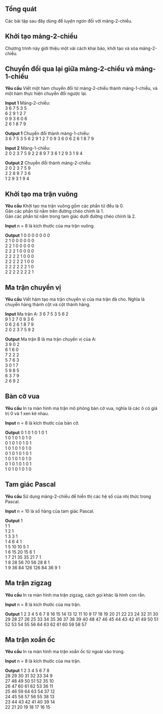 ## Tổng quát

Các bài tập sau đây dùng để *luyện ngón* đối với mảng-2-chiều.   

## Khởi tạo mảng-2-chiều
Chương trình này giới thiệu một vài cách khai báo, khởi tạo và xóa mảng-2-chiều.  

## Chuyển đổi qua lại giữa mảng-2-chiều và mảng-1-chiều
**Yêu cầu**
Viết một hàm chuyển đổi từ mảng-2-chiều thành mảng-1-chiều, và một hàm thực hiện chuyển đổi ngược lại.  

**Input 1**
Mảng-2-chiều:  
3 6 7 5 3 5  
6 2 9 1 2 7  
0 9 3 6 0 6  
2 6 1 8 7 9  

**Output 1**
Chuyển đổi thành mảng-1-chiều:  
3 6 7 5 3 5 6 2 9 1 2 7 0 9 3 6 0 6 2 6 1 8 7 9  

**Input 2**
Mảng-1-chiều:  
2 0 2 3 7 5 9 2 2 8 9 7 3 6 1 2 9 3 1 9 4  

**Output 2**
Chuyển đổi thành mảng-2-chiều:  
2 0 2 3 7 5 9  
2 2 8 9 7 3 6  
1 2 9 3 1 9 4  

## Khởi tạo ma trận vuông
**Yêu cầu**
Khởi tạo ma trận vuông gồm các phần tử đều là 0.  
Gán các phần tử nằm trên đường chéo chính là 1.  
Gán các phần tử nằm trong tam giác dưới đường chéo chính là 2.  

**Input**
n = 8 là kích thước của ma trận vuông.  

**Output**
1 0 0 0 0 0 0 0  
2 1 0 0 0 0 0 0  
2 2 1 0 0 0 0 0  
2 2 2 1 0 0 0 0  
2 2 2 2 1 0 0 0  
2 2 2 2 2 1 0 0  
2 2 2 2 2 2 1 0  
2 2 2 2 2 2 2 1  

## Ma trận chuyển vị
**Yêu cầu**
Viết hàm tạo ma trận chuyển vị của ma trận đã cho. Nghĩa là chuyển hàng thành cột và cột thành hàng.  

**Input**
Ma trận A:
3 6 7 5 3 5 6 2  
9 1 2 7 0 9 3 6  
0 6 2 6 1 8 7 9  
2 0 2 3 7 5 9 2  

**Output**
Ma trận B là ma trận chuyển vị của A:  
3 9 0 2  
6 1 6 0  
7 2 2 2  
5 7 6 3  
3 0 1 7  
5 9 8 5  
6 3 7 9  
2 6 9 2  

## Bàn cờ vua
**Yêu cầu**
In ra màn hình ma trận mô phỏng bàn cờ vua, nghĩa là các ô có giá trị 0 và 1 xen kẽ nhau.  

**Input**
n = 8 là kích thước của bàn cờ.  

**Output**
0  1  0  1  0  1  0  1  
1  0  1  0  1  0  1  0  
0  1  0  1  0  1  0  1  
1  0  1  0  1  0  1  0  
0  1  0  1  0  1  0  1  
1  0  1  0  1  0  1  0  
0  1  0  1  0  1  0  1  
1  0  1  0  1  0  1  0  


## Tam giác Pascal
**Yêu cầu**
Sử dụng mảng-2-chiều để hiển thị các hệ số của nhị thức trong Pascal.

**Input**
n = 10 là số hàng của tam giác Pascal.  

**Output**
   1  
   1   1  
   1   2   1  
   1   3   3   1  
   1   4   6   4   1  
   1   5  10  10   5   1  
   1   6  15  20  15   6   1  
   1   7  21  35  35  21   7   1  
   1   8  28  56  70  56  28   8   1  
   1   9  36  84 126 126  84  36   9   1  


## Ma trận zigzag
**Yêu cầu**
In ra màn hình ma trận zigzag, cách gọi khác là hình con rắn.  

**Input**
n = 8 là kích thước của ma trận.    

**Output**
    1    2     3    4    5    6     7    8
  16  15  14  13  12  11  10    9
  17  18  19  20  21  22  23  24
  32  31  30  29  28  27  26  25
  33  34  35  36  37  38  39  40
  48  47  46  45  44  43  42  41
  49  50  51  52  53  54  55  56
  64  63  62  61  60  59  58  57

## Ma trận xoắn ốc
**Yêu cầu**
In ra màn hình ma trận xoắn ốc từ ngoài vào trong.  

**Input**
n = 8 là kích thước của ma trận.    

**Output**
    1    2     3    4    5    6     7    8  
  28  29  30  31  32  33  34    9  
  27  48  49  50  51  52  35  10  
  26  47  60  61  62  53  36  11  
  25  46  59  64  63  54  37  12  
  24  45  58  57  56  55  38  13  
  23  44  43  42  41  40  39  14  
  22  21  20  19  18  17  16  15  